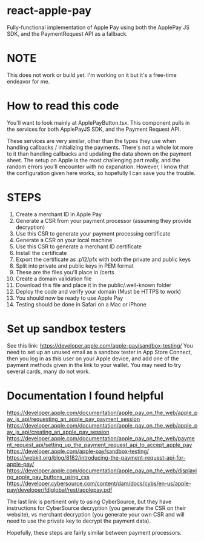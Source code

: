 # react-apple-pay
Fully-functional implementation of Apple Pay using both the ApplePay JS SDK, and the PaymentRequest API as a fallback.

# NOTE
This does not work or build yet. I'm working on it but it's a free-time endeavor for me.

# How to read this code
You'll want to look mainly at ApplePayButton.tsx. This component pulls in the services for both ApplePayJS SDK, and the Payment Request API.

These services are very similar, other than the types they use when handling callbacks / initializing the payments. There's not a whole lot more 
to it than handling callbacks and updating the data shown on the payment sheet. The setup on Apple is the most challenging part really, and 
the random errors you'll encounter with no expanation. However, I know that the configuration given here works, so hopefully I can save you 
the trouble.

# STEPS

1. Create a merchant ID in Apple Pay
2. Generate a CSR from your payment processor (assuming they provide decryption)
3. Use this CSR to generate your payment processing certificate
4. Generate a CSR on your local machine
5. Use this CSR to generate a merchant ID certificate
6. Install the certificate
7. Export the certificate as .p12/pfx with both the private and public keys
8. Split into private and public keys in PEM format
9. These are the files you'll place in /certs
10. Create a domain validation file
11. Download this file and place it in the public/.well-known folder
12. Deploy the code and verify your domain (Must be HTTPS to work)
13. You should now be ready to use Apple Pay
14. Testing should be done in Safari on a Mac or iPhone

# Set up sandbox testers
See this link: https://developer.apple.com/apple-pay/sandbox-testing/
You need to set up an unused email as a sandbox tester in App Store Connect, then you log in as this user on 
your Apple device, and add one of the payment methods given in the link to your wallet. You may need to try 
several cards, many do not work.

# Documentation I found helpful
https://developer.apple.com/documentation/apple_pay_on_the_web/apple_pay_js_api/requesting_an_apple_pay_payment_session
https://developer.apple.com/documentation/apple_pay_on_the_web/apple_pay_js_api/creating_an_apple_pay_session
https://developer.apple.com/documentation/apple_pay_on_the_web/payment_request_api/setting_up_the_payment_request_api_to_accept_apple_pay
https://developer.apple.com/apple-pay/sandbox-testing/
https://webkit.org/blog/8182/introducing-the-payment-request-api-for-apple-pay/
https://developer.apple.com/documentation/apple_pay_on_the_web/displaying_apple_pay_buttons_using_css
https://developer.cybersource.com/content/dam/docs/cybs/en-us/apple-pay/developer/fdiglobal/rest/applepay.pdf

The last link is pertinent only to using CyberSource, but they have instructions for CyberSource decryption (you generate the CSR on their website), vs
merchant decryption (you generate your own CSR and will need to use the private key to decrypt the payment data).

Hopefully, these steps are fairly similar between payment processors.
